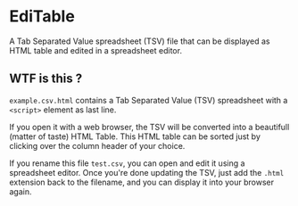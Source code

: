 # EdiTable
A Tab Separated Value spreadsheet (TSV) file that can be displayed as HTML table and edited in a spreadsheet editor.

## WTF is this ?

`example.csv.html` contains a Tab Separated Value (TSV) spreadsheet with a `<script>` element as last line.

If you open it with a web browser, the TSV will be converted into a beautifull (matter of taste) HTML Table. 
This HTML table can be sorted just by clicking over the column header of your choice.

If you rename this file `test.csv`, you can open and edit it using a spreadsheet editor.
Once you're done updating the TSV, just add the `.html` extension back to the filename, and you can display it into your browser again.

